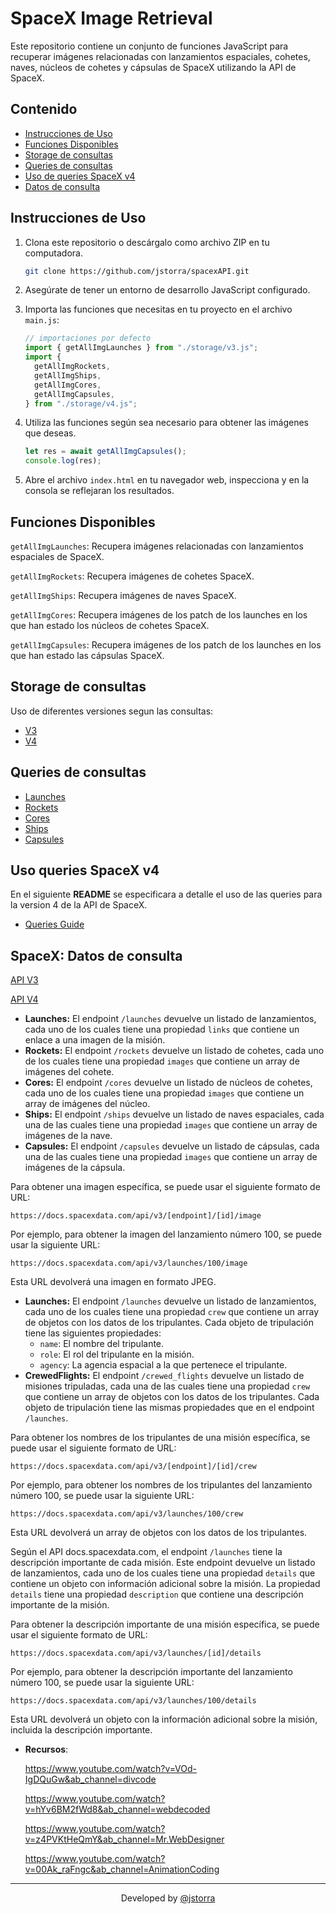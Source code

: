 # SpaceX Image Retrieval

Este repositorio contiene un conjunto de funciones JavaScript para recuperar imágenes relacionadas con lanzamientos espaciales, cohetes, naves, núcleos de cohetes y cápsulas de SpaceX utilizando la API de SpaceX.

## Contenido

- [Instrucciones de Uso](#instrucciones-de-uso)
- [Funciones Disponibles](#funciones-disponibles)
- [Storage de consultas](#storage-de-consultas)
- [Queries de consultas](#queries-de-consultas)
- [Uso de queries SpaceX v4](#uso-queries-spacex-v4)
- [Datos de consulta](#spacex-datos-de-consulta)

## Instrucciones de Uso

1. Clona este repositorio o descárgalo como archivo ZIP en tu computadora.

   ```bash
   git clone https://github.com/jstorra/spacexAPI.git
   ```

2. Asegúrate de tener un entorno de desarrollo JavaScript configurado.

3. Importa las funciones que necesitas en tu proyecto en el archivo `main.js`:

   ```js
   // importaciones por defecto
   import { getAllImgLaunches } from "./storage/v3.js";
   import {
     getAllImgRockets,
     getAllImgShips,
     getAllImgCores,
     getAllImgCapsules,
   } from "./storage/v4.js";
   ```

4. Utiliza las funciones según sea necesario para obtener las imágenes que deseas.

   ```js
   let res = await getAllImgCapsules();
   console.log(res);
   ```

5. Abre el archivo `index.html` en tu navegador web, inspecciona y en la consola se reflejaran los resultados.

## Funciones Disponibles

`getAllImgLaunches`: Recupera imágenes relacionadas con lanzamientos espaciales de SpaceX.

`getAllImgRockets`: Recupera imágenes de cohetes SpaceX.

`getAllImgShips`: Recupera imágenes de naves SpaceX.

`getAllImgCores`: Recupera imágenes de los patch de los launches en los que han estado los núcleos de cohetes SpaceX.

`getAllImgCapsules`: Recupera imágenes de los patch de los launches en los que han estado las cápsulas SpaceX.

## Storage de consultas

Uso de diferentes versiones segun las consultas:

- [V3](storage/v3.js)
- [V4](storage/v4.js)

## Queries de consultas

- [Launches](queries/launches)
- [Rockets](queries/rockets)
- [Cores](queries/cores)
- [Ships](queries/ships)
- [Capsules](queries/capsules)

## Uso queries SpaceX v4

En el siguiente **README** se especificara a detalle el uso de las queries para la version 4 de la API de SpaceX.

- [Queries Guide](queries/queries.md)

## SpaceX: Datos de consulta

[API V3](https://docs.spacexdata.com/)

[API V4](https://github.com/r-spacex/SpaceX-API/tree/master/docs#rspacex-api-docs)

- **Launches:** El endpoint `/launches` devuelve un listado de lanzamientos, cada uno de los cuales tiene una propiedad `links` que contiene un enlace a una imagen de la misión.
- **Rockets:** El endpoint `/rockets` devuelve un listado de cohetes, cada uno de los cuales tiene una propiedad `images` que contiene un array de imágenes del cohete.
- **Cores:** El endpoint `/cores` devuelve un listado de núcleos de cohetes, cada uno de los cuales tiene una propiedad `images` que contiene un array de imágenes del núcleo.
- **Ships:** El endpoint `/ships` devuelve un listado de naves espaciales, cada una de las cuales tiene una propiedad `images` que contiene un array de imágenes de la nave.
- **Capsules:** El endpoint `/capsules` devuelve un listado de cápsulas, cada una de las cuales tiene una propiedad `images` que contiene un array de imágenes de la cápsula.

Para obtener una imagen específica, se puede usar el siguiente formato de URL:

```
https://docs.spacexdata.com/api/v3/[endpoint]/[id]/image
```

Por ejemplo, para obtener la imagen del lanzamiento número 100, se puede usar la siguiente URL:

```
https://docs.spacexdata.com/api/v3/launches/100/image
```

Esta URL devolverá una imagen en formato JPEG.

- **Launches:** El endpoint `/launches` devuelve un listado de lanzamientos, cada uno de los cuales tiene una propiedad `crew` que contiene un array de objetos con los datos de los tripulantes. Cada objeto de tripulación tiene las siguientes propiedades:
  - `name`: El nombre del tripulante.
  - `role`: El rol del tripulante en la misión.
  - `agency`: La agencia espacial a la que pertenece el tripulante.
- **CrewedFlights:** El endpoint `/crewed_flights` devuelve un listado de misiones tripuladas, cada una de las cuales tiene una propiedad `crew` que contiene un array de objetos con los datos de los tripulantes. Cada objeto de tripulación tiene las mismas propiedades que en el endpoint `/launches`.

Para obtener los nombres de los tripulantes de una misión específica, se puede usar el siguiente formato de URL:

```
https://docs.spacexdata.com/api/v3/[endpoint]/[id]/crew
```

Por ejemplo, para obtener los nombres de los tripulantes del lanzamiento número 100, se puede usar la siguiente URL:

```
https://docs.spacexdata.com/api/v3/launches/100/crew
```

Esta URL devolverá un array de objetos con los datos de los tripulantes.

Según el API docs.spacexdata.com, el endpoint `/launches` tiene la descripción importante de cada misión. Este endpoint devuelve un listado de lanzamientos, cada uno de los cuales tiene una propiedad `details` que contiene un objeto con información adicional sobre la misión. La propiedad `details` tiene una propiedad `description` que contiene una descripción importante de la misión.

Para obtener la descripción importante de una misión específica, se puede usar el siguiente formato de URL:

```
https://docs.spacexdata.com/api/v3/launches/[id]/details
```

Por ejemplo, para obtener la descripción importante del lanzamiento número 100, se puede usar la siguiente URL:

```
https://docs.spacexdata.com/api/v3/launches/100/details
```

Esta URL devolverá un objeto con la información adicional sobre la misión, incluida la descripción importante.

- **Recursos**:

  https://www.youtube.com/watch?v=VOd-IgDQuGw&ab_channel=divcode

  https://www.youtube.com/watch?v=hYv6BM2fWd8&ab_channel=webdecoded

  https://www.youtube.com/watch?v=z4PVKtHeQmY&ab_channel=Mr.WebDesigner

  https://www.youtube.com/watch?v=00Ak_raFngc&ab_channel=AnimationCoding

---

<p align="center">Developed by <a href="https://github.com/jstorra">@jstorra</a></p>

